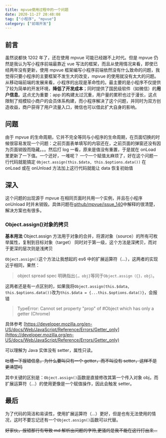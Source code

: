 ```yaml
---
title: mpvue使用过程中的一个问题
date: 2020-11-27 20:48:08
tag: ["小程序", "mpvue"]
category: ["前端开发"]
---
```


## 前言

虽然说都快 1202 年了，还在使用 mpvue 可能已经跟不上时代。但是 mpvue 仍然是我认为写小程序前端最靠近 vue 写法的框架，而且从使用情况来看，即使已经两年没有更新，使用 mpvue 框架编写小程序前端依然没有什么致命的问题，我觉得只要小程序的主要框架不发生大的改变，mpvue 的使用就没有太大的问题。
从移动端前端的发展来看，小程序的出现是革命性的。最主要的是小程序不仅提供了较为简单的开发环境，**降低了开发成本**；同时提供了国民级软件（如微信）的**用户信息**。这点尤为重要：app 的构建太过沉重，用户量的累积也过于漫长，这点限制了规模较小商户的会员体系构建，而小程序解决了这个问题，并同时为双方创造收益，商户获得了用户流量入口，微信也可以借此扩大自身的影响。

## 问题

由于 mpvue 的生命周期，它并不完全等同与小程序的生命周期，在页面切换的时候很容易发现一个问题：之前页面表单填写的内容还在，之前页面的弹窗还没有因为页面销毁而隐藏。。。然后打 log 一看，原来是值没有重置，于是就在 onLoad 里更新了一下值。一个还好，一堆呢？
一个一个赋值太麻烦了，好在这个问题一行代码就能搞定
`Object.assign(this.$data, this.$options.data())`
在 onLoad 或在 onUnload 方法加上这行代码就能让 data 恢复初始值

## 深入

这个问题的出现源于 mpvue 在相同页面时共用一个实例，并且在小程序 onUnload 时并未销毁。具体问题在[github/mpvue/issue_140](https://github.com/Meituan-Dianping/mpvue/issues/140 "github/mpvue/issue_140")中解释的很清楚，解决方案也有很多。

### Object.assign()对象的拷贝

**基本用法**
Object.assign 方法用于对象的合并，将源对象（source）的所有可枚举属性，复制到目标对象（target）
同时对于第一级，这个方法是深拷贝，而对于更深的层次则是浅拷贝

`Object.assign()`这个方法让我想起的 es6 中的扩展运算符（...），这两者的实现近乎相同，果然：

> object spread spec 明确指出`{… obj}`等同于`Object.assign（{}，obj）`。

这两者还是有一点区别的，如果我将`Object.assign(this.$data, this.$options.data())`改为`this.$data = {...this.$options.data()}`，会报错

> TypeError: Cannot set property "prop" of #Object which has only a getter (Chrome)

具体参考
[https://developer.mozilla.org/en-US/docs/Web/JavaScript/Reference/Errors/Getter_only](https://developer.mozilla.org/en-US/docs/Web/JavaScript/Reference/Errors/Getter_only)

可以理解为 Java 实体没有 setter，属性只读。

~~吐槽一下报错信息，为什么要叫只有一个 getter，而不叫没有 setter，这样不是更清楚吗~~

其中关键的区别是：`Object.assign()`函数是直接修改其第一个传入对象 obj，而扩展运算符（...）的使用更像是一个赋值操作，因此会触发 setter。

## 最后

为了代码的简洁和易读性，使用扩展运算符（...）更好，但是也有无法使用的情况，这时不要忘记还有一个`Object.assign()`函数可以代替。

~~好家伙，报错那行有导致 md 解析出问题的字符,更骚的是我不能在这行打出来...~~
